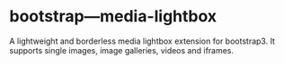 bootstrap—media-lightbox
=======================

A lightweight and borderless media lightbox extension for bootstrap3. It supports single images, image galleries, videos and iframes.
